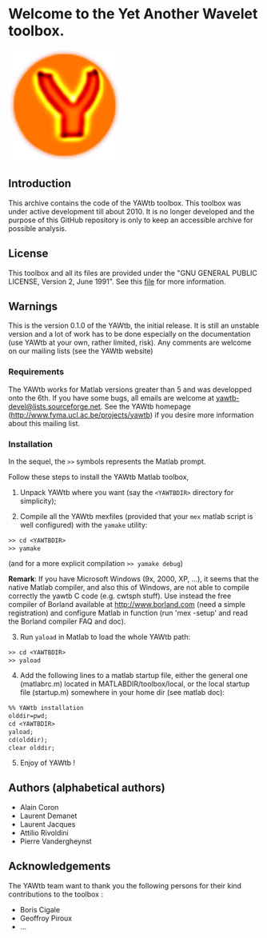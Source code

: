 # Welcome to the Yet Another Wavelet toolbox.

![YAWTb](doc/images/yawtb_logo.jpg)

## Introduction

This archive contains the code of the YAWtb toolbox. This toolbox was under active development till about 2010. It is no longer developed and the purpose of this GitHub repository is only to keep an accessible archive for possible analysis.  

## License

This toolbox and all its files are provided under the "GNU GENERAL PUBLIC LICENSE, Version 2, June 1991".
See this [file](COPYING.txt) for more information.

## Warnings

This is the version 0.1.0 of the YAWtb, the initial release.
It is still an unstable version and a lot of work has to be done 
especially on the documentation (use YAWtb at your own, rather limited, risk).
Any comments are welcome on our mailing lists (see the YAWtb website)

### Requirements

The YAWtb works for Matlab versions greater than 5 and was developped onto the 6th.
If you have some bugs, all emails are welcome at <yawtb-devel@lists.sourceforge.net>.
See the YAWtb homepage (http://www.fyma.ucl.ac.be/projects/yawtb) if you desire more 
information about this mailing list.

### Installation

In the sequel, the `>>` symbols represents the Matlab prompt.

Follow these steps to install the YAWtb Matlab toolbox,

1. Unpack YAWtb where you want (say the `<YAWTBDIR>` directory for simplicity);

2. Compile all the YAWtb mexfiles (provided that your `mex` matlab script is well configured) with the  `yamake` utility:
```
>> cd <YAWTBDIR>
>> yamake
```
(and for a more explicit compilation `>> yamake debug`)

**Remark**: If you have Microsoft Windows (9x, 2000, XP, ...), it seems that the native Matlab compiler, and also this of Windows, are not
able to compile correctly the yawtb C code (e.g. cwtsph stuff). Use instead the free compiler of Borland available at http://www.borland.com (need a simple registration) and configure Matlab in function (run 'mex -setup' and read the Borland compiler FAQ and doc).

3. Run `yaload` in Matlab to load the whole YAWtb path:
```
>> cd <YAWTBDIR>
>> yaload
```

4. Add the following lines to a matlab startup file, either the general one (matlabrc.m) located in MATLABDIR/toolbox/local, or the local startup file (startup.m) somewhere in your home dir (see matlab doc):
```
%% YAWtb installation
olddir=pwd;
cd <YAWTBDIR>
yaload;
cd(olddir);
clear olddir;
```

5. Enjoy of YAWtb !


## Authors (alphabetical authors)
- Alain Coron 
- Laurent Demanet
- Laurent Jacques 
- Attilio Rivoldini 
- Pierre Vandergheynst

## Acknowledgements

The YAWtb team want to thank you the following persons 
for their kind contributions to the toolbox :
- Boris Cigale
- Geoffroy Piroux
- ...


